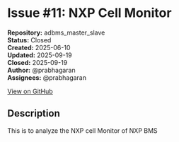# Issue #11: NXP Cell Monitor

**Repository:** adbms_master_slave  
**Status:** Closed  
**Created:** 2025-06-10  
**Updated:** 2025-09-19  
**Closed:** 2025-09-19  
**Author:** @prabhagaran  
**Assignees:** @prabhagaran  

[View on GitHub](https://github.com/Simtestlab/adbms_master_slave/issues/11)

## Description

This is to analyze the NXP cell Monitor of NXP BMS